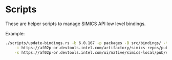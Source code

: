 # Scripts

These are helper scripts to manage SIMICS API low level bindings.

Example:


```sh
./scripts/update-bindings.rs -b 6.0.167 -p packages -B src/bindings/ -t ./Cargo.toml \
    -i https://af02p-or.devtools.intel.com/artifactory/simics-repos/pub/simics-installer/intel-internal/ispm-internal-latest-linux64.tar.gz \
    -s https://af02p-or.devtools.intel.com/ui/native/simics-local/pub/simics-6/linux64/
```